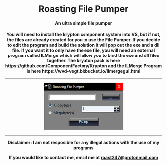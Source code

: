 <h1 align="center">Roasting File Pumper</h1>
<h4 align="center"> An ultra simple file pumper</h4>

<h4 align="center">
You will need to install the krypton component system into VS, but if not, the files are already created for you to use the File Pumper. If you decide to edit the program and build the solution it will pop out the exe and a dll file. If you want it to only have the exe file, you will need an external program called ILMerge which will allow you to bind the exe and dll files together. The krypton pack is here https://github.com/ComponentFactory/Krypton and the ILMerge Program is here https://wvd-vegt.bitbucket.io/ilmergegui.html
  <hr>
<img src="https://raw.githubusercontent.com/roast247/File-Pumper/main/File%20Pumper.png">
<hr>
Disclaimer: I am not resposible for any illegal actions with the use of my programs
  
  If you would like to contact me, email me at roast247@protonmail.com
</h4>

